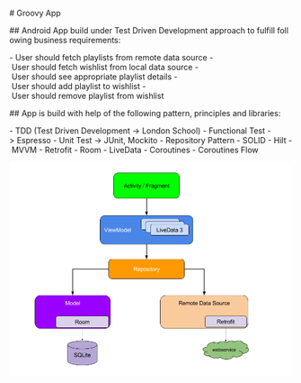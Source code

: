 # Groovy App

## Android App build under Test Driven Development approach to fulfill following business requirements:

- User should fetch playlists from remote data source
- User should fetch wishlist from local data source
- User should see appropriate playlist details
- User should add playlist to wishlist
- User should remove playlist from wishlist

## App is build with help of the following pattern, principles and libraries:

- TDD (Test Driven Development -> London School)
- Functional Test -> Espresso
- Unit Test -> JUnit, Mockito
- Repository Pattern
- SOLID
- Hilt
- MVVM
- Retrofit
- Room
- LiveData
- Coroutines
- Coroutines Flow

![Screenshot](final_architecture.png)